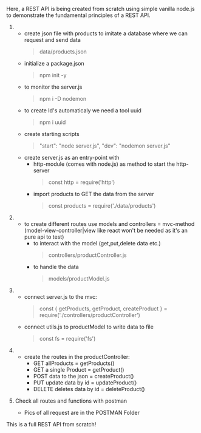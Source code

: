 Here, a REST API is being created from scratch using simple vanilla node.js to demonstrate the fundamental principles of a REST API.

1.  - create json file with products to imitate a database where we can request and send data
      > data/products.json
    - initialize a package.json
      > npm init -y
    - to monitor the server.js
      > npm i -D nodemon
    - to create Id's automaticaly we need a tool uuid
      > npm i uuid
    - create starting scripts
      > "start": "node server.js", "dev": "nodemon server.js"
    - create server.js as an entry-point with
      - http-module (comes with node.js) as method to start the http-server
        > const http = require('http')
      - import products to GET the data from the server
        > const products = require('./data/products')

2.  - to create different routes use models and controllers = mvc-method (model-view-controller|view like react won't be needed as it's an pure api to test)
      - to interact with the model (get,put,delete data etc.)
        > controllers/productController.js
      - to handle the data
        > models/productModel.js

3.  - connect server.js to the mvc:
      > const { getProducts, getProduct, createProduct } = require('./controllers/productController')
    - connect utils.js to productModel to write data to file
      > const fs = require('fs')

4.  - create the routes in the productController:
      - GET allProducts = getProducts()
      - GET a single Product = getProduct()
      - POST data to the json = createProduct()
      - PUT update data by id = updateProduct()
      - DELETE deletes data by id = deleteProduct()

5.  Check all routes and functions with postman
    - Pics of all request are in the POSTMAN Folder

This is a full REST API from scratch!
